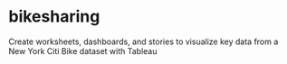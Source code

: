 # bikesharing
Create worksheets, dashboards, and stories to visualize key data from a New York Citi Bike dataset with Tableau
